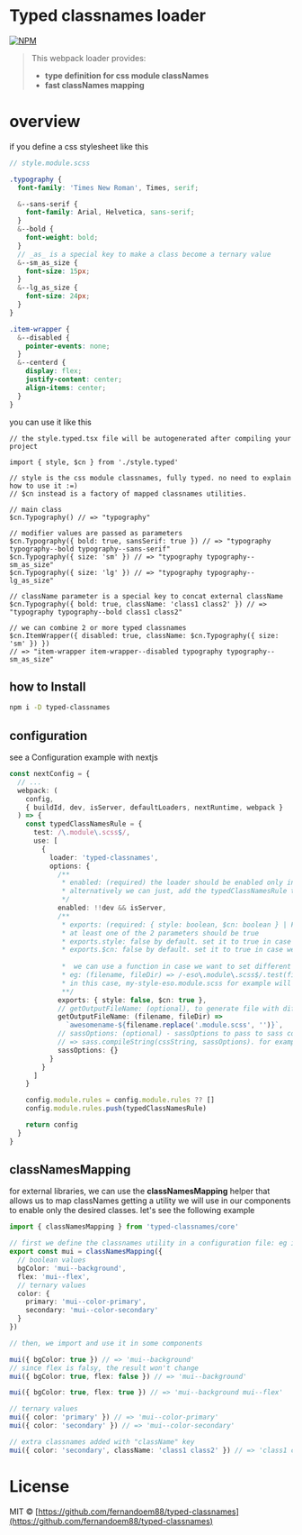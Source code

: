 # Typed classnames loader

[![NPM](https://img.shields.io/npm/v/typed-classnames.svg)](https://www.npmjs.com/package/typed-classnames)

> This webpack loader provides:
>
> - **type definition for css module classNames**
> - **fast classNames mapping**

# overview

if you define a css stylesheet like this

```scss
// style.module.scss

.typography {
  font-family: 'Times New Roman', Times, serif;

  &--sans-serif {
    font-family: Arial, Helvetica, sans-serif;
  }
  &--bold {
    font-weight: bold;
  }
  // _as_ is a special key to make a class become a ternary value
  &--sm_as_size {
    font-size: 15px;
  }
  &--lg_as_size {
    font-size: 24px;
  }
}

.item-wrapper {
  &--disabled {
    pointer-events: none;
  }
  &--centerd {
    display: flex;
    justify-content: center;
    align-items: center;
  }
}
```

you can use it like this

```tsx
// the style.typed.tsx file will be autogenerated after compiling your project

import { style, $cn } from './style.typed'

// style is the css module classnames, fully typed. no need to explain how to use it :=)
// $cn instead is a factory of mapped classnames utilities.

// main class
$cn.Typography() // => "typography"

// modifier values are passed as parameters
$cn.Typography({ bold: true, sansSerif: true }) // => "typography typography--bold typography--sans-serif"
$cn.Typography({ size: 'sm' }) // => "typography typography--sm_as_size"
$cn.Typography({ size: 'lg' }) // => "typography typography--lg_as_size"

// className parameter is a special key to concat external className
$cn.Typography({ bold: true, className: 'class1 class2' }) // => "typography typography--bold class1 class2"

// we can combine 2 or more typed classnames
$cn.ItemWrapper({ disabled: true, className: $cn.Typography({ size: 'sm' }) })
// => "item-wrapper item-wrapper--disabled typography typography--sm_as_size"
```

## how to Install

```bash
npm i -D typed-classnames
```

## configuration

see a Configuration example with nextjs

```ts
const nextConfig = {
  // ...
  webpack: (
    config,
    { buildId, dev, isServer, defaultLoaders, nextRuntime, webpack }
  ) => {
    const typedClassNamesRule = {
      test: /\.module\.scss$/,
      use: [
        {
          loader: 'typed-classnames',
          options: {
            /**
             * enabled: (required) the loader should be enabled only in Dev environment.
             * alternatively we can just, add the typedClassNamesRule to webpack only in dev and set enabled to true by default
             */
            enabled: !!dev && isServer,
            /**
             * exports: (required: { style: boolean, $cn: boolean } | Function).
             * at least one of the 2 parameters should be true
             * exports.style: false by default. set it to true in case we want to export ModuleStyle definitions.
             * exports.$cn: false by default. set it to true in case we want to export the mapped and typed classNames utility: $cn.
             
             *  we can use a function in case we want to set different values for given files/name templates
             * eg: (filename, fileDir) => /-eso\.module\.scss$/.test(filename) ? { style: true } : { $cn: true }
             * in this case, my-style-eso.module.scss for example will export only the ModuleStyle type
             **/
            exports: { style: false, $cn: true },
            // getOutputFileName: (optional), to generate file with different name then the default one.
            getOutputFileName: (filename, fileDir) =>
              `awesomename-${filename.replace('.module.scss', '')}`,
            // sassOptions: (optional) - sassOptions to pass to sass compiler
            // => sass.compileString(cssString, sassOptions). for example to resolve absolute imports, etc.
            sassOptions: {}
          }
        }
      ]
    }

    config.module.rules = config.module.rules ?? []
    config.module.rules.push(typedClassNamesRule)

    return config
  }
}
```

## classNamesMapping

for external libraries, we can use the **classNamesMapping** helper that allows us to map classNames getting a utility we will use in our components to enable only the desired classes.
let's see the following example

```ts
import { classNamesMapping } from 'typed-classnames/core'

// first we define the classnames utility in a configuration file: eg in classnames.config.ts
export const mui = classNamesMapping({
  // boolean values
  bgColor: 'mui--background',
  flex: 'mui--flex',
  // ternary values
  color: {
    primary: 'mui--color-primary',
    secondary: 'mui--color-secondary'
  }
})

// then, we import and use it in some components

mui({ bgColor: true }) // => 'mui--background'
// since flex is falsy, the result won't change
mui({ bgColor: true, flex: false }) // => 'mui--background'

mui({ bgColor: true, flex: true }) // => 'mui--background mui--flex'

// ternary values
mui({ color: 'primary' }) // => 'mui--color-primary'
mui({ color: 'secondary' }) // => 'mui--color-secondary'

// extra classnames added with "className" key
mui({ color: 'secondary', className: 'class1 class2' }) // => 'class1 class2 mui--color-secondary'
```

# License

MIT © [https://github.com/fernandoem88/typed-classnames](https://github.com/fernandoem88/typed-classnames)
